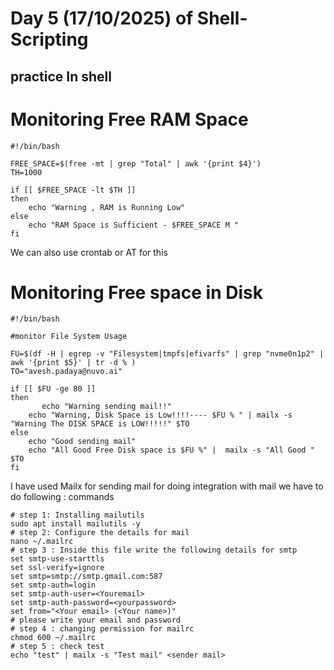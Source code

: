 # Day 5 (17/10/2025) of Shell-Scripting  
## practice In shell

# Monitoring Free RAM Space
```
#!/bin/bash

FREE_SPACE=$(free -mt | grep "Total" | awk '{print $4}')
TH=1000

if [[ $FREE_SPACE -lt $TH ]]
then
	echo "Warning , RAM is Running Low"
else
	echo "RAM Space is Sufficient - $FREE_SPACE M "
fi

```

We can also use crontab or AT for this  

# Monitoring Free space in Disk
```
#!/bin/bash

#monitor File System Usage 

FU=$(df -H | egrep -v "Filesystem|tmpfs|efivarfs" | grep "nvme0n1p2" | awk '{print $5}' | tr -d % )
TO="avesh.padaya@nuvo.ai"

if [[ $FU -ge 80 ]]
then
       echo "Warning sending mail!!"	
	echo "Warning, Disk Space is Low!!!!---- $FU % " | mailx -s "Warning The DISK SPACE is LOW!!!!!" $TO
else
	echo "Good sending mail"
	echo "All Good Free Disk space is $FU %" |  mailx -s "All Good " $TO
fi
```

I have used Mailx for sending mail for doing integration with mail we have to do following : commands  
```
# step 1: Installing mailutils
sudo apt install mailutils -y
# step 2: Configure the details for mail
nano ~/.mailrc
# step 3 : Inside this file write the following details for smtp
set smtp-use-starttls
set ssl-verify=ignore
set smtp=smtp://smtp.gmail.com:587
set smtp-auth=login
set smtp-auth-user=<Youremail>
set smtp-auth-password=<yourpassword>
set from="<Your email> (<Your name>)"
# please write your email and password
# step 4 : changing permission for mailrc
chmod 600 ~/.mailrc
# step 5 : check test
echo "test" | mailx -s "Test mail" <sender mail>

```
